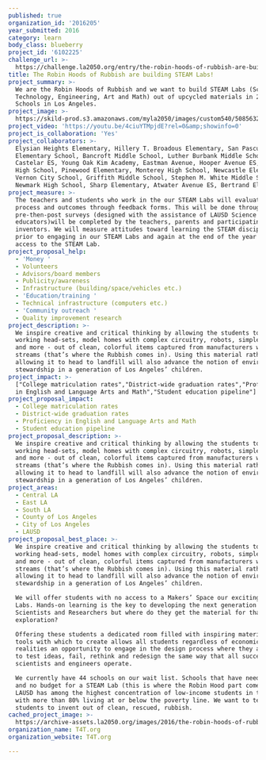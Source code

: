 ```yaml
---
published: true
organization_id: '2016205'
year_submitted: 2016
category: learn
body_class: blueberry
project_id: '6102225'
challenge_url: >-
  https://challenge.la2050.org/entry/the-robin-hoods-of-rubbish-are-building-steam-labs!
title: The Robin Hoods of Rubbish are building STEAM Labs!
project_summary: >-
  We are the Robin Hoods of Rubbish and we want to build STEAM Labs (Science,
  Technology, Engineering, Art and Math) out of upcycled materials in 20 Title 1
  Schools in Los Angeles.
project_image: >-
  https://skild-prod.s3.amazonaws.com/myla2050/images/custom540/5085632065741-team91.jpg
project_video: 'https://youtu.be/4ciuYTMpjdE?rel=0&amp;showinfo=0'
project_is_collaboration: 'Yes'
project_collaborators: >-
  Elysian Heights Elementary, Hillery T. Broadous Elementary, San Pascual Avenue
  Elementary School, Bancroft Middle School, Luther Burbank Middle School,
  Castelar ES, Young Oak Kim Academy, Eastman Avenue, Hooper Avenue ES, STEAM
  High School, Pinewood Elementary, Monterey High School, Newcastle Elementary,
  Vernon City School, Griffith Middle School, Stephen M. White Middle School,
  Newmark High School, Sharp Elementary, Atwater Avenue ES, Bertrand Elementary
project_measure: >-
  The teachers and students who work in the our STEAM Labs will evaluate the
  process and outcomes through feedback forms. This will be done through
  pre-then-post surveys (designed with the assistance of LAUSD Science
  educators)will be completed by the teachers, parents and participating young
  inventors. We will measure attitudes toward learning the STEAM disciplines
  prior to engaging in our STEAM Labs and again at the end of the year with
  access to the STEAM Lab.
project_proposal_help:
  - 'Money '
  - Volunteers
  - Advisors/board members
  - Publicity/awareness
  - Infrastructure (building/space/vehicles etc.)
  - 'Education/training '
  - Technical infrastructure (computers etc.)
  - 'Community outreach '
  - Quality improvement research
project_description: >-
  We inspire creative and critical thinking by allowing the students to create
  working head-sets, model homes with complex circuitry, robots, simple engines
  and more - out of clean, colorful items captured from manufacturers waste
  streams (that’s where the Rubbish comes in). Using this material rather than
  allowing it to head to landfill will also advance the notion of environmental
  stewardship in a generation of Los Angeles’ children.
project_impact: >-
  ["College matriculation rates","District-wide graduation rates","Proficiency
  in English and Language Arts and Math","Student education pipeline"]
project_proposal_impact:
  - College matriculation rates
  - District-wide graduation rates
  - Proficiency in English and Language Arts and Math
  - Student education pipeline
project_proposal_description: >-
  We inspire creative and critical thinking by allowing the students to create
  working head-sets, model homes with complex circuitry, robots, simple engines
  and more - out of clean, colorful items captured from manufacturers waste
  streams (that’s where the Rubbish comes in). Using this material rather than
  allowing it to head to landfill will also advance the notion of environmental
  stewardship in a generation of Los Angeles’ children.
project_areas:
  - Central LA
  - East LA
  - South LA
  - County of Los Angeles
  - City of Los Angeles
  - LAUSD
project_proposal_best_place: >-
  We inspire creative and critical thinking by allowing the students to create
  working head-sets, model homes with complex circuitry, robots, simple engines
  and more - out of clean, colorful items captured from manufacturers waste
  streams (that’s where the Rubbish comes in). Using this material rather than
  allowing it to head to landfill will also advance the notion of environmental
  stewardship in a generation of Los Angeles’ children.

  We will offer students with no access to a Makers’ Space our exciting STEAM
  Labs. Hands-on learning is the key to developing the next generation of
  Scientists and Researchers but where do they get the material for that
  exploration? 

  Offering these students a dedicated room filled with inspiring materials and
  tools with which to create allows all students regardless of economic
  realities an opportunity to engage in the design process where they are able
  to test ideas, fail, rethink and redesign the same way that all successful
  scientists and engineers operate.  

  We currently have 44 schools on our wait list. Schools that have need, room,
  and no budget for a STEAM Lab (this is where the Robin Hood part comes in).
  LAUSD has among the highest concentration of low-income students in the state,
  with more than 80% living at or below the poverty line. We want to teach these
  students to invent out of clean, rescued, rubbish.
cached_project_image: >-
  https://archive-assets.la2050.org/images/2016/the-robin-hoods-of-rubbish-are-building-steam-labs/skild-prod.s3.amazonaws.com/myla2050/images/custom540/5085632065741-team91.jpg
organization_name: T4T.org
organization_website: T4T.org

---
```

